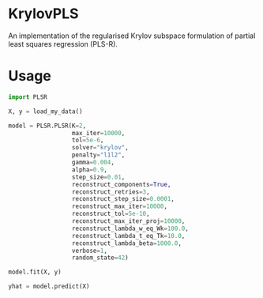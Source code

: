 # KrylovPLS
An implementation of the regularised Krylov subspace formulation of partial least squares regression (PLS-R).

# Usage

```python
import PLSR

X, y = load_my_data()

model = PLSR.PLSR(K=2,
                  max_iter=10000,
                  tol=5e-6,
                  solver="krylov",
                  penalty="l1l2",
                  gamma=0.004,
                  alpha=0.9,
                  step_size=0.01,
                  reconstruct_components=True,
                  reconstruct_retries=3,
                  reconstruct_step_size=0.0001,
                  reconstruct_max_iter=10000,
                  reconstruct_tol=5e-10,
                  reconstruct_max_iter_proj=10000,
                  reconstruct_lambda_w_eq_Wk=100.0,
                  reconstruct_lambda_t_eq_Tk=10.0,
                  reconstruct_lambda_beta=1000.0,
                  verbose=1,
                  random_state=42)

model.fit(X, y)

yhat = model.predict(X)
```
